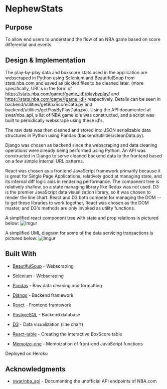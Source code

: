 # NephewStats

## Purpose

To allow end users to understand the flow of an NBA game based on score differential and events. 

## Design & Implementation

The play-by-play data and boxscore stats used in the application are webscraped in Python using Selenium and BeautifulSoup from stats.nba.com and saved as pickled files to be cleaned later. (more specifically, URL's in the form of https://stats.nba.com/game/(game_id)/playbyplay/ and https://stats.nba.com/game/(game_id)/ respectively. Details can be seen in backend/utilities/getBoxScoreData.py and backend/utilities/getPlayByPlayData.py). Using the API documented at swar/nba_api, a list of NBA game id's was constructed, and a script was built to periodically webscrape using these id's.

The raw data was then cleaned and stored into JSON serializable data structures in Python using Pandas (backend/utilities/cleanData.py).

Django was chosen as backend since the webscraping and data cleaning operations were already being performed using Python. An API was constructed in Django to serve cleaned backend data to the frontend based on a few simple internal URL patterns. 

React was chosen as a frontend JavaScript framework primarily because it is great for Single Page Applications, relatively good at managing state, and its internal diff logic aids in rendering performance. The component tree is relatively shallow, so a state managing library like Redux was not used. D3 is the premier JavaScript data visualization library, so it was chosen to render the line chart. React and D3 both compete for managing the DOM -- to get these libraries to work together, React was chosen as the DOM master, and D3's methods are only invoked as utility functions. 

A simplified react component tree with state and prop relations is pictured below:
![Imgur](https://i.imgur.com/SxN4QlP.png)

A simplified UML diagram for some of the data servicing transactions is pictured below:
![Imgur](https://i.imgur.com/nhLJRPn.png)

## Built With

* [BeautifulSoup]() - Webscraping
* [Selenium]() - Webscraping
* [Pandas]() - Raw data cleaning and formatting
* [Django]() - Backend framework
* [React]() - Frontend framework
* [PostgreSQL]() - Backend database
* [D3]() - Data visualization (line chart)

* [React-table]() - Creating the interactive BoxScore table
* [Memoize-one]() - Memoization of front-end JavaScript functions

Deployed on Heroku

## Acknowledgments

* [swar/nba_api]() - Documenting the unofficial API endpoints of NBA.com
